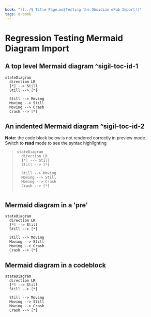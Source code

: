 ```yaml
---
book: "[[../§ Title Page.md|Testing the Obsidian ePub Import]]"
tags: e-book
---
```


# Regression Testing Mermaid Diagram Import

## A top level Mermaid diagram ^sigil-toc-id-1

```mermaid
stateDiagram
  direction LR
  [*] --> Still
  Still --> [*]

  Still --> Moving
  Moving --> Still
  Moving --> Crash
  Crash --> [*]
```

## An indented Mermaid diagram ^sigil-toc-id-2

**Note:** the code block below is not rendered correctly in preview mode. Switch to **read** mode to see the syntax highlighting

> ```mermaid
> stateDiagram
>   direction LR
>   [*] --> Still
>   Still --> [*]
> 
>   Still --> Moving
>   Moving --> Still
>   Moving --> Crash
>   Crash --> [*]
> 		
> ```

## Mermaid diagram in a 'pre'

```mermaid
stateDiagram
  direction LR  
  [*] --> Still
  Still --> [*]

  Still --> Moving
  Moving --> Still
  Moving --> Crash
  Crash --> [*]
```

## Mermaid diagram in a codeblock

```mermaid
stateDiagram
  direction LR  
  [*] --> Still
  Still --> [*]

  Still --> Moving
  Moving --> Still
  Moving --> Crash
  Crash --> [*]
```